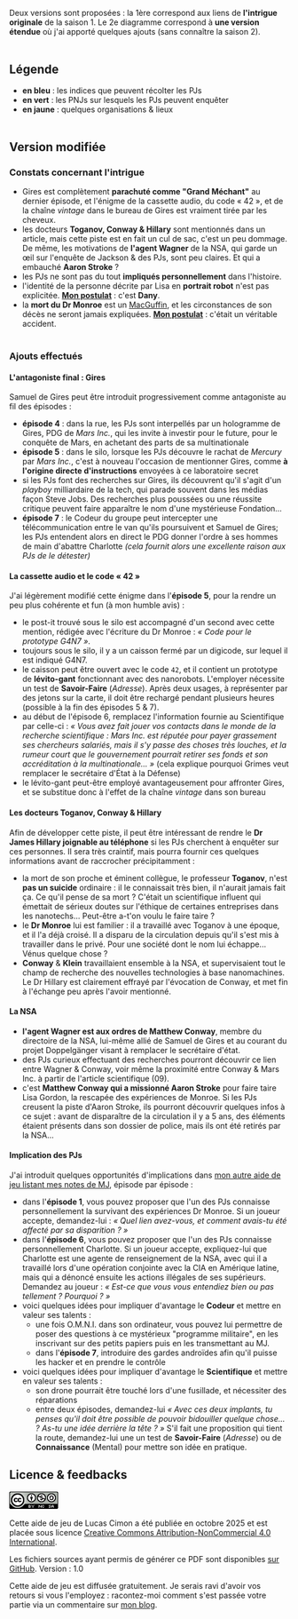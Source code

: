 Deux versions sont proposées : la 1ère correspond aux liens de **l'intrigue originale** de la saison 1. Le 2e diagramme correspond à **une version étendue** où j'ai apporté quelques ajouts (sans connaître la saison 2).

<p style="height: .2rem"></p>

## Légende
* **<span class="blue">en bleu</span>** : les indices que peuvent récolter les PJs
* **<span class="green">en vert</span>** : les PNJs sur lesquels les PJs peuvent enquêter
* **<span class="yellow">en jaune</span>** : quelques organisations & lieux

<p style="height: .2rem"></p>

## Version modifiée

### Constats concernant l'intrigue
* Gires est complètement **parachuté comme "Grand Méchant"** au dernier épisode, et l'énigme de la cassette audio, du code « 42 », et de la chaîne _vintage_ dans le bureau de Gires est vraiment tirée par les cheveux.
* les docteurs **Toganov, Conway & Hillary** sont mentionnés dans un article, mais cette piste est en fait un cul de sac, c'est un peu dommage. De même, les motivations de **l'agent Wagner** de la NSA, qui garde un œil sur l'enquête de Jackson & des PJs, sont peu claires. Et qui a embauché **Aaron Stroke** ?
* les PJs ne sont pas du tout **impliqués personnellement** dans l'histoire.
* l'identité de la personne décrite par Lisa en **portrait robot** n'est pas explicitée. <u>**Mon postulat**</u> : c'est **Dany**.
* la **mort du Dr Monroe** est un [MacGuffin](https://fr.wikipedia.org/wiki/MacGuffin), et les circonstances de son décès ne seront jamais expliquées. <u>**Mon postulat**</u> : c'était un véritable accident.

<p style="height: .2rem"></p>

### Ajouts effectués

#### L'antagoniste final : Gires
Samuel de Gires peut être introduit progressivement comme antagoniste au fil des épisodes :
* **épisode 4** : dans la rue, les PJs sont interpellés par un hologramme de Gires, PDG de _Mars Inc._, qui les invite à investir pour le future, pour le conquête de Mars, en achetant des parts de sa multinationale
* **épisode 5** : dans le silo, lorsque les PJs découvre le rachat de _Mercury_ par _Mars Inc._, c'est à nouveau l'occasion de mentionner Gires, comme **à l'origine directe d'instructions** envoyées à ce laboratoire secret
* si les PJs font des recherches sur Gires, ils découvrent qu'il s'agit d'un _playboy_ milliardaire de la tech, qui parade souvent dans les médias façon Steve Jobs. Des recherches plus poussées ou une réussite critique peuvent faire apparaître le nom d'une mystérieuse Fondation...
* **épisode 7** : le Codeur du groupe peut intercepter une télécommunication entre le van qu'ils poursuivent et Samuel de Gires; les PJs entendent alors en direct le PDG donner l'ordre à ses hommes de main d'abattre Charlotte _(cela fournit alors une excellente raison aux PJs de le détester)_

#### La cassette audio et le code « 42 »
J'ai légèrement modifié cette énigme dans l'**épisode 5**, pour la rendre un peu plus cohérente et fun (à mon humble avis) :
* le post-it trouvé sous le silo est accompagné d'un second avec cette mention, rédigée avec l'écriture du Dr Monroe : _« Code pour le prototype G4N7 »_.
* toujours sous le silo, il y a un caisson fermé par un digicode, sur lequel il est indiqué G4N7.
* le caisson peut être ouvert avec le code `42`, et il contient un prototype de **lévito-gant** fonctionnant avec des nanorobots. L'employer nécessite un test de **Savoir-Faire** (_Adresse_). Après deux usages, à représenter par des jetons sur la carte, il doit être rechargé pendant plusieurs heures (possible à la fin des épisodes 5 & 7).
* au début de l'épisode 6, remplacez l'information fournie au Scientifique par celle-ci : _« Vous avez fait jouer vos contacts dans le monde de la recherche scientifique : Mars Inc. est réputée pour payer grassement ses chercheurs salariés, mais il s'y passe des choses très louches, et la rumeur court que le gouvernement pourrait retirer ses fonds et son accréditation à la multinationale... »_ (cela explique pourquoi Grimes veut remplacer le secrétaire d'État à la Défense)
* le lévito-gant peut-être employé avantageusement pour affronter Gires, et se substitue donc à l'effet de la chaîne _vintage_ dans son bureau

#### Les docteurs Toganov, Conway & Hillary
Afin de développer cette piste, il peut être intéressant de rendre le **Dr James Hillary joignable au téléphone** si les PJs cherchent à enquêter sur ces personnes.
Il sera très craintif, mais pourra fournir ces quelques informations avant de raccrocher précipitamment :
* la mort de son proche et éminent collègue, le professeur **Toganov**, n'est **pas un suicide** ordinaire : il le connaissait très bien, il n'aurait jamais fait ça. Ce qu'il pense de sa mort ? C'était un scientifique influent qui émettait de sérieux doutes sur l'éthique de certaines entreprises dans les nanotechs... Peut-être a-t'on voulu le faire taire ?
* le **Dr Monroe** lui est familier : il a travaillé avec Toganov à une époque, et il l'a déjà croisé. Il a disparu de la circulation depuis qu'il s'est mis à travailler dans le privé. Pour une société dont le nom lui échappe... Vénus quelque chose ?
* **Conway** & **Klein** travaillaient ensemble à la NSA, et supervisaient tout le champ de recherche des nouvelles technologies à base nanomachines. Le Dr Hillary est clairement effrayé par l'évocation de Conway, et met fin à l'échange peu après l'avoir mentionné.

#### La NSA
* **l'agent Wagner est aux ordres de Matthew Conway**, membre du directoire de la NSA, lui-même allié de Samuel de Gires et au courant du projet Doppelgänger visant à remplacer le secrétaire d'état.
* des PJs curieux effectuant des recherches pourront découvrir ce lien entre Wagner & Conway, voir même la proximité entre Conway & Mars Inc. à partir de l'article scientifique (09).
* c'est **Matthew Conway qui a missionné Aaron Stroke** pour faire taire Lisa Gordon, la rescapée des expériences de Monroe. Si les PJs creusent la piste d'Aaron Stroke, ils pourront découvrir quelques infos à ce sujet : avant de disparaître de la circulation il y a 5 ans, des éléments étaient présents dans son dossier de police, mais ils ont été retirés par la NSA...

#### Implication des PJs
J'ai introduit quelques opportunités d'implications dans [mon autre aide de jeu listant mes notes de MJ](https://lucas-c.github.io/jdr/CriticalFondation/CriticalFondation-Saison1-NotesEpisodes.pdf), épisode par épisode :
* dans l'**épisode 1**, vous pouvez proposer que l'un des PJs connaisse personnellement la survivant des expériences Dr Monroe. Si un joueur accepte, demandez-lui : _« Quel lien avez-vous, et comment avais-tu été affecté par sa disparition ? »_
* dans l'**épisode 6**, vous pouvez proposer que l'un des PJs connaisse personnellement Charlotte. Si un joueur accepte, expliquez-lui que Charlotte est une agente de renseignement de la NSA, avec qui il a travaillé lors d'une opération conjointe avec la CIA en Amérique latine, mais qui a dénoncé ensuite les actions illégales de ses supérieurs. Demandez au joueur : _« Est-ce que vous vous entendiez bien ou pas tellement ? Pourquoi ? »_
* voici quelques idées pour impliquer d'avantage le **Codeur** et mettre en valeur ses talents :
    + une fois O.M.N.I. dans son ordinateur, vous pouvez lui permettre de poser des questions à ce mystérieux "programme militaire", en les inscrivant sur des petits papiers puis en les transmettant au MJ.
    + dans l'**épisode 7**, introduire des gardes androïdes afin qu'il puisse les hacker et en prendre le contrôle
* voici quelques idées pour impliquer d'avantage le **Scientifique** et mettre en valeur ses talents :
    + son drone pourrait être touché lors d'une fusillade, et nécessiter des réparations
    + entre deux épisodes, demandez-lui _« Avec ces deux implants, tu penses qu'il doit être possible de pouvoir bidouiller quelque chose... ? As-tu une idée derrière la tête ? »_ S'il fait une proposition qui tient la route, demandez-lui une un test de **Savoir-Faire** (_Adresse_) ou de **Connaissance** (Mental) pour mettre son idée en pratique.

## Licence & feedbacks
<a class="float-left" rel="license" href="http://creativecommons.org/licenses/by-nc-sa/4.0/">
    <img alt="Creative Commons License Attribution-NonCommercial-ShareAlike 4.0 Unported" src="imgs/cc-by-nc-sa.png">
</a>

Cette aide de jeu de Lucas Cimon a été publiée en octobre 2025 et est placée sous licence <a rel="license" href="http://creativecommons.org/licenses/by-nc/4.0/">Creative Commons Attribution-NonCommercial 4.0 International</a>.

Les fichiers sources ayant permis de générer ce PDF sont disponibles [sur GitHub](https://github.com/Lucas-C/jdr/tree/master/CriticalFondation). Version : 1.0

Cette aide de jeu est diffusée gratuitement.
Je serais ravi d'avoir vos retours si vous l'employez :
racontez-moi comment s'est passée votre partie via un commentaire sur [mon blog](https://chezsoi.org/lucas/blog/critical-fondation.html).

